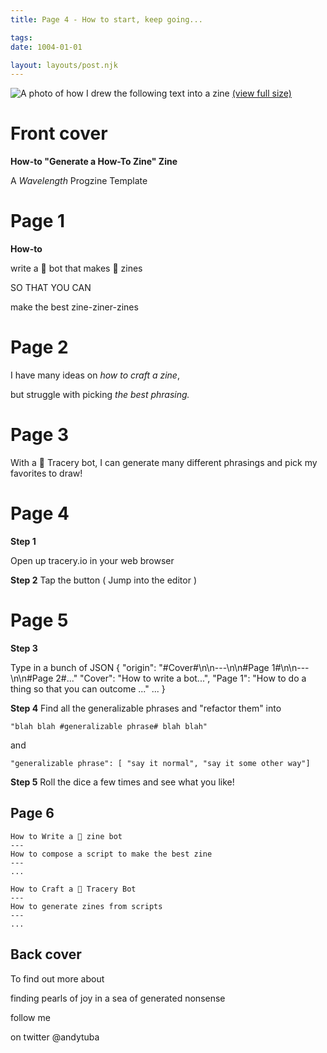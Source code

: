 ```yaml
---
title: Page 4 - How to start, keep going...

tags:
date: 1004-01-01

layout: layouts/post.njk
---
```


![A photo of how I drew the following text into a zine](../../img/procgiene-by-andytuba-20210812.jpg)
[(view full size)](../../img/procgiene-by-andytuba-20210812.jpg)

# Front cover

**How-to "Generate a How-To Zine" Zine**

A
_Wavelength_
Progzine Template

# Page 1

**How-to**

write a 🤖 bot 
that makes 📓 zines

SO THAT YOU CAN

make the best
zine-ziner-zines


# Page 2

I have many ideas on
_how to craft a zine_,

but struggle with picking
_the best phrasing._

# Page 3

With a 🤖 Tracery bot,
I can generate 
many different phrasings
and pick my favorites to draw!

# Page 4

**Step 1**

Open up tracery.io in your web browser

**Step 2**
Tap the button ( Jump into the editor )

# Page 5

**Step 3**

Type in a bunch of JSON
{ 
    "origin": "#Cover#\n\n---\n\n#Page 1#\n\n---\n\n#Page 2#..."
    "Cover": "How to write a bot...",
    "Page 1": "How to do a thing so that you can outcome ..."
    ...
}

**Step 4**
Find all the generalizable phrases and "refactor them" into

`"blah blah #generalizable phrase# blah blah"`

and 

`"generalizable phrase": [ "say it normal", "say it some other way"]`

**Step 5**
Roll the dice a few times and see what you like!

## Page 6

```
How to Write a 🤖 zine bot
---
How to compose a script to make the best zine
---
...
```

```
How to Craft a 🤖 Tracery Bot
---
How to generate zines from scripts
---
...
```

## Back cover

To find out more about

finding pearls of joy
in a sea of generated nonsense

follow me

on twitter
@andytuba
